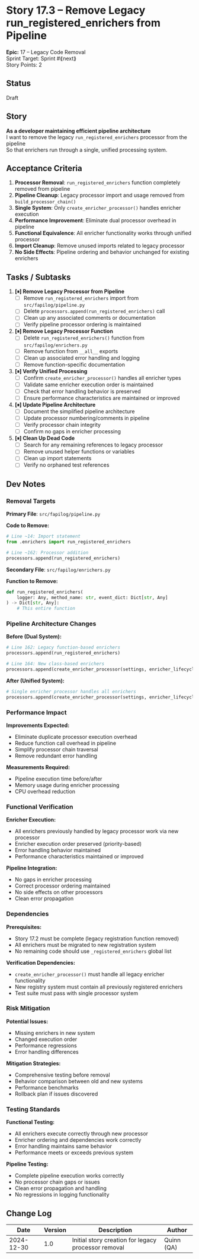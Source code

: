 # Story 17.3 – Remove Legacy run_registered_enrichers from Pipeline

**Epic:** 17 – Legacy Code Removal  
Sprint Target: Sprint #⟪next⟫  
Story Points: 2

## Status
Draft

## Story

**As a developer maintaining efficient pipeline architecture**  
I want to remove the legacy `run_registered_enrichers` processor from the pipeline  
So that enrichers run through a single, unified processing system.

## Acceptance Criteria

1. **Processor Removal**: `run_registered_enrichers` function completely removed from pipeline
2. **Pipeline Cleanup**: Legacy processor import and usage removed from `build_processor_chain()`
3. **Single System**: Only `create_enricher_processor()` handles enricher execution
4. **Performance Improvement**: Eliminate dual processor overhead in pipeline
5. **Functional Equivalence**: All enricher functionality works through unified processor
6. **Import Cleanup**: Remove unused imports related to legacy processor
7. **No Side Effects**: Pipeline ordering and behavior unchanged for existing enrichers

## Tasks / Subtasks

1. **[⏸] Remove Legacy Processor from Pipeline**
   - [ ] Remove `run_registered_enrichers` import from `src/fapilog/pipeline.py`
   - [ ] Delete `processors.append(run_registered_enrichers)` call
   - [ ] Clean up any associated comments or documentation
   - [ ] Verify pipeline processor ordering is maintained

2. **[⏸] Remove Legacy Processor Function**
   - [ ] Delete `run_registered_enrichers()` function from `src/fapilog/enrichers.py`
   - [ ] Remove function from `__all__` exports
   - [ ] Clean up associated error handling and logging
   - [ ] Remove function-specific documentation

3. **[⏸] Verify Unified Processing**
   - [ ] Confirm `create_enricher_processor()` handles all enricher types
   - [ ] Validate same enricher execution order is maintained
   - [ ] Check that error handling behavior is preserved
   - [ ] Ensure performance characteristics are maintained or improved

4. **[⏸] Update Pipeline Architecture**
   - [ ] Document the simplified pipeline architecture
   - [ ] Update processor numbering/comments in pipeline
   - [ ] Verify processor chain integrity
   - [ ] Confirm no gaps in enricher processing

5. **[⏸] Clean Up Dead Code**
   - [ ] Search for any remaining references to legacy processor
   - [ ] Remove unused helper functions or variables
   - [ ] Clean up import statements
   - [ ] Verify no orphaned test references

## Dev Notes

### Removal Targets

**Primary File**: `src/fapilog/pipeline.py`

**Code to Remove:**
```python
# Line ~14: Import statement
from .enrichers import run_registered_enrichers

# Line ~162: Processor addition  
processors.append(run_registered_enrichers)
```

**Secondary File**: `src/fapilog/enrichers.py`

**Function to Remove:**
```python
def run_registered_enrichers(
    logger: Any, method_name: str, event_dict: Dict[str, Any]
) -> Dict[str, Any]:
    # This entire function
```

### Pipeline Architecture Changes

**Before (Dual System):**
```python
# Line 162: Legacy function-based enrichers
processors.append(run_registered_enrichers)

# Line 164: New class-based enrichers  
processors.append(create_enricher_processor(settings, enricher_lifecycle))
```

**After (Unified System):**
```python
# Single enricher processor handles all enrichers
processors.append(create_enricher_processor(settings, enricher_lifecycle))
```

### Performance Impact

**Improvements Expected:**
- Eliminate duplicate processor execution overhead
- Reduce function call overhead in pipeline
- Simplify processor chain traversal
- Remove redundant error handling

**Measurements Required:**
- Pipeline execution time before/after
- Memory usage during enricher processing
- CPU overhead reduction

### Functional Verification

**Enricher Execution:**
- All enrichers previously handled by legacy processor work via new processor
- Enricher execution order preserved (priority-based)
- Error handling behavior maintained
- Performance characteristics maintained or improved

**Pipeline Integration:**
- No gaps in enricher processing
- Correct processor ordering maintained
- No side effects on other processors
- Clean error propagation

### Dependencies

**Prerequisites:**
- Story 17.2 must be complete (legacy registration function removed)
- All enrichers must be migrated to new registration system
- No remaining code should use `_registered_enrichers` global list

**Verification Dependencies:**
- `create_enricher_processor()` must handle all legacy enricher functionality
- New registry system must contain all previously registered enrichers
- Test suite must pass with single processor system

### Risk Mitigation

**Potential Issues:**
- Missing enrichers in new system
- Changed execution order
- Performance regressions
- Error handling differences

**Mitigation Strategies:**
- Comprehensive testing before removal
- Behavior comparison between old and new systems
- Performance benchmarks
- Rollback plan if issues discovered

### Testing Standards

**Functional Testing:**
- All enrichers execute correctly through new processor
- Enricher ordering and dependencies work correctly
- Error handling maintains same behavior
- Performance meets or exceeds previous system

**Pipeline Testing:**
- Complete pipeline execution works correctly
- No processor chain gaps or issues
- Clean error propagation and handling
- No regressions in logging functionality

## Change Log

| Date | Version | Description | Author |
|------|---------|-------------|---------|
| 2024-12-30 | 1.0 | Initial story creation for legacy processor removal | Quinn (QA) | 